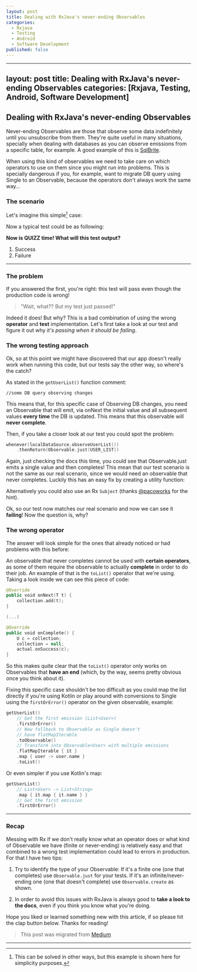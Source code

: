 ```yaml
---
layout: post
title: Dealing with RxJava's never-ending Observables
categories:
  - Rxjava
  - Testing
  - Android
  - Software Development
published: false
---
```

---
layout: post
title: Dealing with RxJava's never-ending Observables
categories: [Rxjava, Testing, Android, Software Development]
---

## Dealing with RxJava's never-ending Observables

Never-ending Observables are those that observe some data indefinitely until you unsubscribe from them. They're quite useful in many situations, specially when dealing with databases as you can observe emissions from a specific table, for example. A good example of this is [SqlBrite](https://github.com/square/sqlbrite).

When using this kind of observables we need to take care on which operators to use on them since you might run into problems. This is specially dangerous if you, for example, want to migrate DB query using Single to an Observable, because the operators don't always work the same way…


### The scenario

Let's imagine this simple[^1] case:

<script src="https://gist.github.com/aballano/f43ad118acc0b6683a2563753b64f558.js"></script>


Now a typical test could be as following:

<script src="https://gist.github.com/aballano/51db624e734bf3d2b781f70bdc81069b.js"></script>


**Now is QUIZZ time! What will this test output?**

1. Success
2. Failure


---


### The problem

If you answered the first, you're right: this test will pass even though the production code is wrong!

> "Wait, what?? But my test just passed!"

Indeed it does! But why? This is a bad combination of using the wrong **operator** and **test** implementation.
Let's first take a look at our test and figure it out why *it's passing when it should be failing*.


### The wrong testing approach

Ok, so at this point we might have discovered that our app doesn't really work when running this code, but our tests say the other way, so where's the catch?

As stated in the `getUserList()`  function comment:

`//some DB query observing changes`

This means that, for this specific case of Observing DB changes, you need an Observable that will emit, via onNext the initial value and all subsequent values **every time** the DB is updated. This means that this observable will **never complete**.

Then, if you take a closer look at our test you could spot the problem:

```kotlin
whenever(localDataSource.observeUserList())
    .thenReturn(Observable.just(USER_LIST))
```

Again, just checking the docs this time, you could see that Observable.just emits a single value and then completes! This mean that our test scenario is not the same as our real scenario, since we would need an observable that never completes. Luckily this has an easy fix by creating a utility function:

<script src="https://gist.github.com/aballano/2f70eb24940934430e0fedc2591fb91f.js"></script>

Alternatively you could also use an Rx `Subject` (thanks [@pacoworks](https://twitter.com/pacoworks) for the hint).

Ok, so our test now matches our real scenario and now we can see it **failing**! Now the question is, why?

### The wrong operator

The answer will look simple for the ones that already noticed or had problems with this before:

An observable that never completes cannot be used with **certain operators**, as some of them require the observable to actually **complete** in order to do their job. An example of that is the `toList()` operator that we're using. Taking a look inside we can see this piece of code:

```kotlin
@Override
public void onNext(T t) {
    collection.add(t);
}

(...)

@Override
public void onComplete() {
    U c = collection;
    collection = null;
    actual.onSuccess(c);
}
```

So this makes quite clear that the `toList()` operator only works on Observables that **have an end** (which, by the way, seems pretty obvious once you think about it).

Fixing this specific case shouldn't be too difficult as you could map the list directly if you're using Kotlin or play around with conversions to Single using the `firstOrError()` operator on the given observable, example:

```kotlin
getUserList()
    // Get the first emission (List<User>)
    .firstOrError()
    // Now fallback to Observable as Single doesn't                            
    // have flatMapIterable
    .toObservable() 
    // Transform into Observable<User> with multiple emissions
    .flatMapIterable { it }
    .map { user -> user.name }
    .toList()
```

Or even simpler if you use Kotlin's map:

```kotlin   
getUserList()
    // List<User> -> List<String>
    .map { it.map { it.name } }
    // Get the first emission
    .firstOrError()
```

---

### Recap

Messing with Rx if we don't really know what an operator does or what kind of Observable we have (finite or never-ending) is relatively easy and that combined to a wrong test implementation could lead to errors in production. For that I have two tips:

1. Try to identify the type of your Observable:
  If it's a finite one (one that completes) use `Observable.just` for your tests.
  If it's an infinite/never-ending one (one that doesn't complete) use `Observable.create` as shown.

2. In order to avoid this issues with RxJava is always good to **take a look to the docs**, even if you think you know what you're doing.

Hope you liked or learned something new with this article, if so please hit the clap button below.
Thanks for reading!


> This post was migrated from [Medium](https://tech.new-work.se/dealing-with-rxjavas-never-ending-observables-1ca8f18797ff)


---


[^1]: This can be solved in other ways, but this example is shown here for simplicity purposes.
